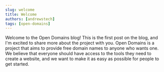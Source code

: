 ```yaml
---
slug: welcome
title: Welcome
authors: [andrewstech]
tags: [open-domains]
---
```


Welcome to the Open Domains blog! This is the first post on the blog, and I'm excited to share more about the project with you. Open Domains is a project that aims to provide free domain names to anyone who wants one. We believe that everyone should have access to the tools they need to create a website, and we want to make it as easy as possible for people to get started.